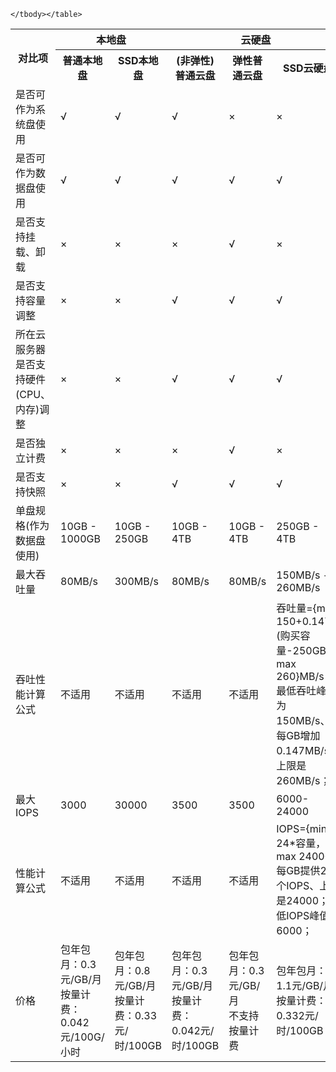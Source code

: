 <table class="cvmMonth">
        <tbody><tr>
            <th style="width: 10%;" rowspan="2">对比项</th>
            <th style="width: 40%;" colspan="2">本地盘</th>
            <th style="width: 50%;" colspan="3">云硬盘</th>
        </tr>
        <tr>
            <th>普通本地盘</th>
            <th>SSD本地盘</th>
						<th>(非弹性)普通云盘</th>
						 <th>弹性普通云盘</th>
            <th>SSD云硬盘</th>
        </tr>
        <tr>
            <td >是否可作为系统盘使用</td>
            <td>√</td>
            <td>√</td>
            <td>√</td>
						<td>×</td>
            <td>×</td>
        </tr>
        <tr>
            <td>是否可作为数据盘使用</td>
            <td>√</td>
            <td>√</td>
						<td>√</td>
            <td>√</td>
            <td>√</td>
        </tr>
				<tr>
            <td>是否支持挂载、卸载</td>
            <td>×</td>
            <td>×</td>
						<td>×</td>
            <td>√</td>
            <td>×</td>
        </tr>
        <tr>
            <td>是否支持容量调整</td>
            <td>×</td>
            <td>×</td>
						<td>√</td>
            <td>√</td>
            <td>√</td>
        </tr>
        <tr>
            <td>所在云服务器是否支持硬件(CPU、内存)调整</td>
            <td>×</td>
            <td>×</td>
						<td>√</td>
            <td>√</td>
            <td>√</td>
        </tr>
				<tr>
            <td>是否独立计费</td>
            <td>×</td>
            <td>×</td>
						<td>×</td>
            <td>√</td>
            <td>×</td>
        </tr>
				<tr>
            <td>是否支持快照</td>
            <td>×</td>
            <td>×</td>
						<td>√</td>
            <td>√</td>
            <td>√</td>
        </tr>
        <tr>
            <td>单盘规格(作为数据盘使用)</td>
            <td>10GB - 1000GB</td>
            <td>10GB - 250GB</td>
						<td>10GB - 4TB</td>
            <td>10GB - 4TB</td>
            <td>250GB - 4TB</td>
        </tr>
        <tr>
            <td>最大吞吐量</td>
            <td>80MB/s</td>
            <td>300MB/s</td>
						<td>80MB/s</td>
            <td>80MB/s</td>
            <td>150MB/s - 260MB/s</td>
        </tr>
					<tr>
            <td>吞吐性能计算公式</td>
            <td>不适用</td>
            <td>不适用</td>
						<td>不适用</td>
            <td>不适用</td>
            <td>吞吐量={min 150+0.147*(购买容量-250GB)，max 260}MB/s<br>
最低吞吐峰值为150MB/s、每GB增加0.147MB/s，上限是260MB/s；</td>
        </tr>
        <tr>
            <td>最大IOPS</td>
            <td>3000</td>
            <td>30000</td>
						<td>3500</td>
            <td>3500</td>
            <td>6000-24000</td>
        </tr>
				<tr>
            <td>性能计算公式</td>
            <td>不适用</td>
            <td>不适用</td>
						<td>不适用</td>
            <td>不适用</td>
            <td>IOPS={min 24*容量，max 24000}<br>
每GB提供24个IOPS、上限是24000；最低IOPS峰值为6000；</td>
        </tr>
								<tr>
            <td>价格</td>
            <td>包年包月：0.3元/GB/月<br>
按量计费：0.042元/100G/小时</td>
            <td>包年包月：0.8元/GB/月<br>
按量计费：0.33元/时/100GB</td>
            <td>包年包月：0.3元/GB/月<br>
按量计费：0.042元/时/100GB</td>
						<td>包年包月：0.3元/GB/月<br>不支持按量计费</td>
            <td>包年包月：1.1元/GB/月<br>
按量计费：0.332元/时/100GB</td>
        </tr>
        
    </tbody></table>